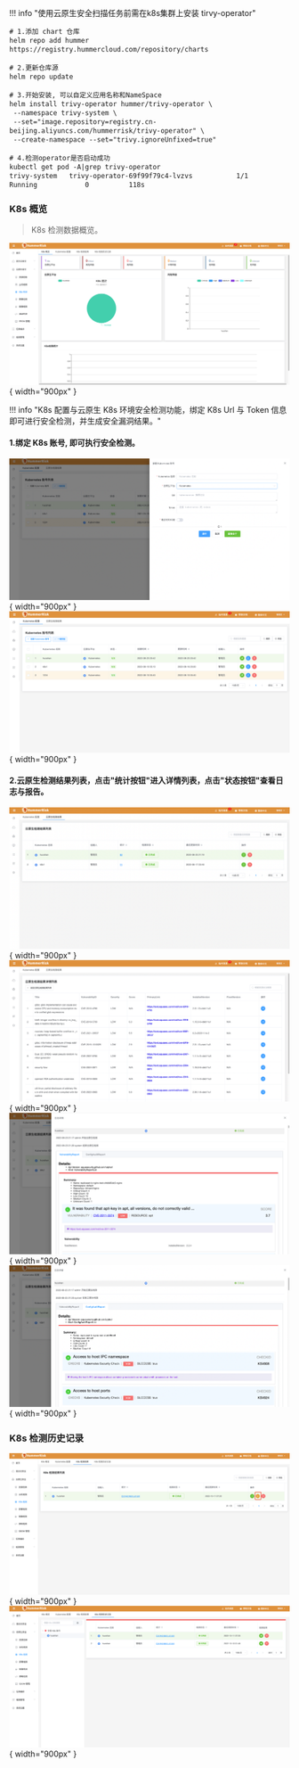 !!! info "使用云原生安全扫描任务前需在k8s集群上安装 tirvy-operator"

```shell
# 1.添加 chart 仓库
helm repo add hummer https://registry.hummercloud.com/repository/charts

# 2.更新仓库源
helm repo update

# 3.开始安装, 可以自定义应用名称和NameSpace
helm install trivy-operator hummer/trivy-operator \
 --namespace trivy-system \
 --set="image.repository=registry.cn-beijing.aliyuncs.com/hummerrisk/trivy-operator" \
 --create-namespace --set="trivy.ignoreUnfixed=true"

# 4.检测operator是否启动成功
kubectl get pod -A|grep trivy-operator
trivy-system   trivy-operator-69f99f79c4-lvzvs           1/1     Running            0          118s
```
### K8s 概览

> K8s 检测数据概览。

![K8s 检测](../img/release/0.4.0/k8s.png){ width="900px" }

!!! info "K8s 配置与云原生 K8s 环境安全检测功能，绑定 K8s Url 与 Token 信息即可进行安全检测，并生成安全漏洞结果。"

#### 1.绑定 K8s 账号, 即可执行安全检测。

![K8s](../img/user/k8s1.png){ width="900px" }
![K8s](../img/user/k8s2.png){ width="900px" }

#### 2.云原生检测结果列表，点击"统计按钮"进入详情列表，点击"状态按钮"查看日志与报告。

![K8s](../img/user/k8s3.png){ width="900px" }
![K8s](../img/user/k8s4.png){ width="900px" }
![K8s](../img/user/k8s5.png){ width="900px" }
![K8s](../img/user/k8s6.png){ width="900px" }

### K8s 检测历史记录

![K8s 检测](../img/release/0.4.0/k8s2.png){ width="900px" }
![K8s 检测](../img/release/0.4.0/k8s3.png){ width="900px" }
